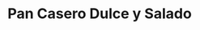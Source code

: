 ---
title: "Pan Casero Dulce y Salado"
url: /rancho-redondo/pan-casero-dulce-y-salado/
shop: panadería
---